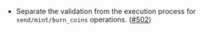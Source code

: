 - Separate the validation from the execution process for `send/mint/burn_coins`
  operations.
  ([#502](https://github.com/cosmos/ibc-rs/issues/502))